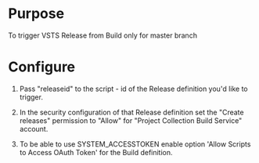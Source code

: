
# Purpose

To trigger VSTS Release from Build only for master branch

# Configure

1. Pass "releaseid" to the script - id of the Release definition you'd like to trigger.

2. In the security configuration of that Release definition set the "Create releases" permission to "Allow" for "Project Collection Build Service" account.

3. To be able to use SYSTEM_ACCESSTOKEN enable option 'Allow Scripts to Access OAuth Token' for the Build definition.
